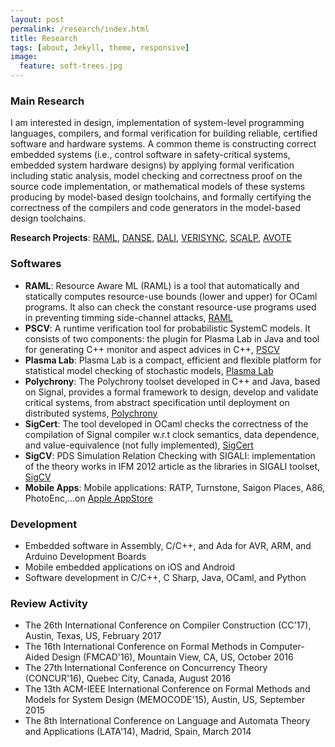```yaml
---
layout: post
permalink: /research/index.html
title: Research
tags: [about, Jekyll, theme, responsive]
image:
  feature: soft-trees.jpg
---
```


### Main Research

I am interested in design, implementation of system-level programming languages, compilers, 
and formal verification for building reliable, certified software and hardware systems. 
A common theme is constructing correct embedded systems (i.e., control software in 
safety-critical systems, embedded system hardware designs) by applying formal 
verification including static analysis, model checking and correctness proof on the 
source code implementation, or mathematical models of these systems producing by 
model-based design toolchains, and formally certifying the correctness of the 
compilers and code generators in the model-based design toolchains.

**Research Projects**: [RAML](http://www.raml.co/ "RAML"), [DANSE](http://www.danse-ip.eu/home/), [DALI](http://www.ict-dali.eu/dali/), [VERISYNC](http://www.irit.fr/~Martin.Strecker/Proj/Old/Verisync/), [SCALP](http://scalp.gforge.inria.fr/), [AVOTE](http://scalp.gforge.inria.fr/)

### Softwares
- **RAML**: Resource Aware ML (RAML) is a tool that automatically and statically computes resource-use bounds (lower and upper) for OCaml programs. It also can check the constant resource-use programs used in preventing timming side-channel attacks, [RAML](http://www.raml.co/) 
- **PSCV**: A runtime verification tool for probabilistic SystemC models. It consists of two components: the plugin for Plasma Lab in Java and tool for generating C++ monitor and aspect advices in C++, [PSCV](https://project.inria.fr/pscv/)
- **Plasma Lab**: Plasma Lab is a compact, efficient and flexible platform for statistical model checking of stochastic models, [Plasma Lab](https://project.inria.fr/plasma-lab/)
- **Polychrony**: The Polychrony toolset developed in C++ and Java, based on Signal, provides a formal framework to design, develop and validate critical systems, from abstract specification until deployment on distributed systems, [Polychrony](http://www.irisa.fr/espresso/Polychrony/)
- **SigCert**: The tool developed in OCaml checks the correctness of the compilation of Signal compiler w.r.t clock semantics, data dependence, and value-equivalence (not fully implemented), [SigCert](https://github.com/channgo2203/sigcert)
- **SigCV**: PDS Simulation Relation Checking with SIGALI: implementation of the theory works in IFM 2012 article as the libraries in SIGALI toolset, [SigCV](https://github.com/channgo2203/SigCV)
- **Mobile Apps**: Mobile applications: RATP, Turnstone, Saigon Places, A86, PhotoEnc,...on [Apple AppStore](https://itunes.apple.com/us/genre/ios/id36?mt=8)

### Development
- Embedded software in Assembly, C/C++, and Ada for AVR, ARM, and Arduino Development Boards
- Mobile embedded applications on iOS and Android
- Software development in C/C++, C Sharp, Java, OCaml, and Python

### Review Activity
- The 26th International Conference on Compiler Construction (CC'17), Austin, Texas, US, February 2017
- The 16th International Conference on Formal Methods in Computer-Aided Design (FMCAD'16), Mountain View, CA, US, October 2016
- The 27th International Conference on Concurrency Theory (CONCUR'16), Quebec City, Canada, August 2016
- The 13th ACM-IEEE International Conference on Formal Methods and Models for System Design (MEMOCODE'15), Austin, US, September 2015
- The 8th International Conference on Language and Automata Theory and Applications (LATA'14), Madrid, Spain, March 2014
